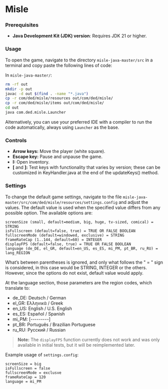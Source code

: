 # Misle

### Prerequisites

- **Java Development Kit (JDK) version**: Requires JDK 21 or higher.

### Usage

To open the game, navigate to the directory `misle-java-master/src` in a terminal and copy paste the following lines of code:

In `misle-java-master/`:

```bash
rm -rf out
mkdir -p out
javac -d out $(find . -name "*.java")
cp -r com/ded/misle/resources out/com/ded/misle/
cp -r com/ded/misle/items out/com/ded/misle/
cd out
java com.ded.misle.Launcher
```

 Alternatively, you can use your preferred IDE with a compiler to run the code automatically, always using `Launcher` as the base.

### Controls

- **Arrow keys:** Move the player (white square).
- **Escape key:** Pause and unpause the game.
- **I:** Open inventory.
- **\[** and **\]:** Test keys with functionality that varies by version; these can be customized in KeyHandler.java at the end of the updateKeys() method.

### Settings

To change the default game settings, navigate to the file `misle-java-master/src/com/ded/misle/resources/settings.config` and adjust the values. The default value is used when the specified value differs from any possible option. The available options are:

```properties
screenSize (small, default=medium, big, huge, tv-sized, comical) = STRING
isFullscreen (default=false, true) = TRUE OR FALSE BOOLEAN
fullscreenMode (default=windowed, exclusive) = STRING
frameRateCap (1..144, default=60) = INTEGER
displayFPS (default=false, true) = TRUE OR FALSE BOOLEAN
language (de_DE, el_GR, default=en_US, es_ES, mi_PM, pt_BR, ru_RU) = lang_REGION
```

What’s between parentheses is ignored, and only what follows the " = " sign is considered, in this case would be STRING, INTEGER or the others. However, since the options do not exist, default value would apply.

At the language section, those parameters are the region codes, which translate to:
- de_DE: Deutsch / German
- el_GR: Ελληνικά / Greek
- en_US: English / U.S. English
- es_ES: Español / Spanish
- mi_PM: \[---------\]
- pt_BR: Português / Brazilian Portuguese
- ru_RU: Русский / Russian

> **Note:** The `displayFPS` function currently does not work and was only available in initial tests, but it will be reimplemented later.

Example usage of `settings.config`:

```properties
screenSize = big
isFullscreen = false
fullscreenMode = exclusve
frameRateCap = 120
language = mi_PM
```
